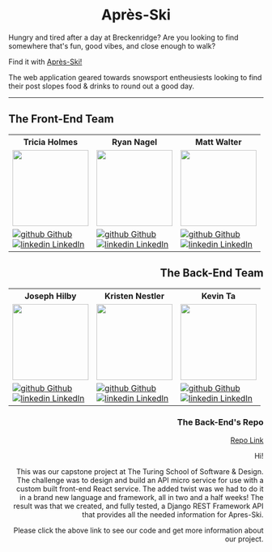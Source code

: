 <h1 align="center"> Après-Ski </h1>

Hungry and tired after a day at Breckenridge? Are you looking to find somewhere that's fun, good vibes, and close enough to walk?

Find it with [Après-Ski!]()

The web application geared towards snowsport entheusiests looking to find their post slopes food & drinks to round out a good day.

---

## The Front-End Team

<table>
  <tr>
    <th>Tricia Holmes</th>
    <th>Ryan Nagel</th>
    <th>Matt Walter</th>
  </tr>
  <tr>
    <td><img width="150px" src="https://media.licdn.com/dms/image/D4E03AQF88CLqrqQ1uA/profile-displayphoto-shrink_800_800/0/1663436465329?e=1680739200&v=beta&t=2cbhih9hldc3dkTuiAK5uBr0ZsaVKiTwM4349AAAd-o"></td>
    <td><img width="150px" src="https://avatars.githubusercontent.com/u/108195380?v=4"></td>
    <td><img width="150px" src="https://avatars.githubusercontent.com/u/106847513?v=4"></td>
  </tr>
 
  <tr>
    <td>
      <a href="https://github.com/tricia-holmes"  rel="nofollow noreferrer">
          <img src="https://i.stack.imgur.com/tskMh.png" alt="github"> Github
        </a><br>
      <a href="https://www.linkedin.com/in/triciaholmes/" rel="nofollow noreferrer">
    <img src="https://i.stack.imgur.com/gVE0j.png" alt="linkedin"> LinkedIn
        </a>
    </td>
    <td>
      <a href="https://github.com/Nagel29"  rel="nofollow noreferrer">
          <img src="https://i.stack.imgur.com/tskMh.png" alt="github"> Github
        </a><br>
      <a href="https://www.linkedin.com/in/ryan-nagel-000280173/" rel="nofollow noreferrer">
    <img src="https://i.stack.imgur.com/gVE0j.png" alt="linkedin"> LinkedIn
        </a>
    </td>
    <td>
      <a href="https://github.com/MattWalterTX" rel="nofollow noreferrer">
          <img src="https://i.stack.imgur.com/tskMh.png" alt="github"> Github
            </a><br>
            <a href="https://www.linkedin.com/in/matt-walter-67b810246/" rel="nofollow noreferrer">
    <img src="https://i.stack.imgur.com/gVE0j.png" alt="linkedin"> LinkedIn                                                         
        </a><br>
    </td>
  </tr>
</table>

<div align='right'>
<h2>The Back-End Team</h2>
<table>
<tr>
<th>Joseph Hilby</th>
<th>Kristen Nestler</th>
<th>Kevin Ta</th>
</tr>
<tr>
<td><img width="150px" src="https://media.licdn.com/dms/image/C4E03AQEdZUKFgryaqg/profile-displayphoto-shrink_800_800/0/1567961066772?e=1680739200&v=beta&t=TFQt8RiDDMpJHbytApiShBpLVCCZlfeuUwLffp95tG8"></td>
<td><img width="150px" src="https://media.licdn.com/dms/image/D4E03AQESEnUYGJprLA/profile-displayphoto-shrink_800_800/0/1673023729512?e=1680739200&v=beta&t=PhhX0_wEMPxiu2nO-OfDyCv73Ro_iyyGPjQ4YUnXSC4"></td>
<td><img width="150px" src="https://avatars.githubusercontent.com/u/36166420?v=4"></td>
</tr>

<tr>
<td>
<a href="https://github.com/josephhilby" rel="nofollow noreferrer">
<img src="https://i.stack.imgur.com/tskMh.png" alt="github"> Github
</a><br>
<a href="https://www.linkedin.com/in/josephmhilby" rel="nofollow noreferrer">
<img src="https://i.stack.imgur.com/gVE0j.png" alt="linkedin"> LinkedIn
</a>
</td>
<td>
<a href="https://github.com/knestler" rel="nofollow noreferrer">
<img src="https://i.stack.imgur.com/tskMh.png" alt="github"> Github
</a><br>
<a href="https://www.linkedin.com/in/kristen-nestler/" rel="nofollow noreferrer">
<img src="https://i.stack.imgur.com/gVE0j.png" alt="linkedin"> LinkedIn
</a>
</td>
<td>
<a href="https://www.linkedin.com/in/kevin-ta-b1a36723b/" rel="nofollow noreferrer">
<img src="https://i.stack.imgur.com/tskMh.png" alt="github"> Github
</a><br>
<a href="https://github.com/KevinT001" rel="nofollow noreferrer">
<img src="https://i.stack.imgur.com/gVE0j.png" alt="linkedin"> LinkedIn
</a>
</td>
</tr>
</table>

<h3>The Back-End's Repo</h3>

[Repo Link](https://github.com/Apres-Ski/Apres_Ski_BE)

<p>Hi!</p>
<p>This was our capstone project at The Turing School of Software & Design. The challenge was to design and build an API micro service for use with a custom built front-end React service. The added twist was we had to do it in a brand new language and framework, all in two and a half weeks! The result was that we created, and fully tested, a Django REST Framework API that provides all the needed information for Apres-Ski.</p> 
<p>Please click the above link to see our code and get more information about our project. </p>
</div>

